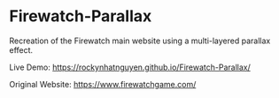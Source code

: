 # Firewatch-Parallax
Recreation of the Firewatch main website using a multi-layered parallax effect.

Live Demo: https://rockynhatnguyen.github.io/Firewatch-Parallax/

Original Website: https://www.firewatchgame.com/
